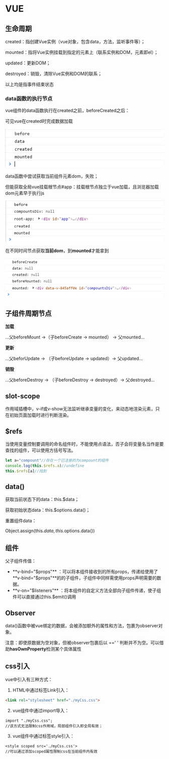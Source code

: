 # VUE

## 生命周期

created：指创建Vue实例（vue对象，包含data，方法，监听事件等）；

mounted：指将Vue实例挂载到指定的元素上（联系实例和DOM，元素即el）；

updated：更新DOM；

destroyed：销毁，清除Vue实例和DOM的联系；

以上均是指事件结束状态



### data函数的执行节点

vue组件的data函数执行在created之前，beforeCreated之后：

可见vue在created时完成数据加载

![js-1.1 2021-07-17](https://github.com/For-JHao/For-JHao.github.io/blob/main/myNote/note/learningNotes/img/js/1.1%202021-07-17.png?raw=true)

data函数中尝试获取当前组件元素dom，失败；

但能获取全局vue挂载根节点#app：挂载根节点独立于vue加载，且浏览器加载dom元素早于执行js

![js-1.2 2021-07-17](https://github.com/For-JHao/For-JHao.github.io/blob/main/myNote/note/learningNotes/img/js/1.2%202021-07-17.png?raw=true)

在不同时间节点获取**当前dom**，到**mounted**才能拿到

![1.3](https://github.com/For-JHao/For-JHao.github.io/blob/main/myNote/note/learningNotes/img/js/1.3%202021-07-17.png?raw=true)



## 子组件周期节点

**加载**

...父beforeMount ->（子beforeCreate -> mounted） -> 父mounted...

**更新**

...父beforUpdate -> （子beforeUpdate -> updated）-> 父updated...

**销毁**

...父beforeDestroy -> （子beforeDestroy -> destroyed）-> 父destroyed...





## slot-scope

作用域插槽中，v-if或v-show无法监听继承变量的变化，来动态地渲染元素，只在初始页面加载时进行判断渲染。





## $refs

当使用变量控制要调用的命名组件时，不能使用点语法，否子会将变量名当作是要查找的组件，可以使用方括号写法。

```javascript
let a="compount"//存在一个已注册的为compount的组件
console.log(this.$refs.a)//undefine
this.$refs[a]//找到
```



## data()

获取当前状态下的data：this.$data；

获取初始状态data：this.$options.data()；



重置组件data：

Object.assign(this.$data, this.$options.data())



## 组件

父子组件传值：

- **v-bind="$props"** ：可以将本组件接收到的所有props，传递给使用了**v-bind="$props"**的的子组件，子组件中同样需使用props声明需要的数据。
- **v-on="$listeners"** ：将本组件的自定义方法全部向子组件传递，使子组件可以直接通过this.$emit()调用



## Observer

data()函数中被vue绑定的数据，会被添加额外的属性和方法，包裹为observer对象。

注意：即使原数据为空对象，但被observer包裹后以 =='  ' 判断并不为空。可以借助**hasOwnProperty**检测某个具体属性



## css引入

vue中引入有三种方式：

1. HTML中通过标签Link引入：

```html
<link rel="stylesheet" href="./myCss.css">
```

2. vue组件中通过import导入：

```vue
import "./myCss.css";
//该方式无法限制css作用域，局部组件引入即全局有效；
```

3. vue组件中通过标签style引入：

```vue
<style scoped src='./myCss.css'>
//可以通过添加scoped属性限制css在当前组件内有效
```

